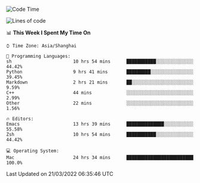 <!--START_SECTION:waka-->
![Code Time](http://img.shields.io/badge/Code%20Time-674%20hrs%2012%20mins-blue)

![Lines of code](https://img.shields.io/badge/From%20Hello%20World%20I%27ve%20Written-22%20Thousand%20lines%20of%20code-blue)

📊 **This Week I Spent My Time On** 

```text
⌚︎ Time Zone: Asia/Shanghai

💬 Programming Languages: 
sh                       10 hrs 54 mins      ███████████░░░░░░░░░░░░░░   44.42% 
Python                   9 hrs 41 mins       █████████░░░░░░░░░░░░░░░░   39.45% 
Markdown                 2 hrs 21 mins       ██░░░░░░░░░░░░░░░░░░░░░░░   9.59% 
C++                      44 mins             ░░░░░░░░░░░░░░░░░░░░░░░░░   2.99% 
Other                    22 mins             ░░░░░░░░░░░░░░░░░░░░░░░░░   1.56%

🔥 Editors: 
Emacs                    13 hrs 39 mins      ██████████████░░░░░░░░░░░   55.58% 
Zsh                      10 hrs 54 mins      ███████████░░░░░░░░░░░░░░   44.42%

💻 Operating System: 
Mac                      24 hrs 34 mins      █████████████████████████   100.0%

```


 Last Updated on 21/03/2022 06:35:46 UTC
<!--END_SECTION:waka-->
